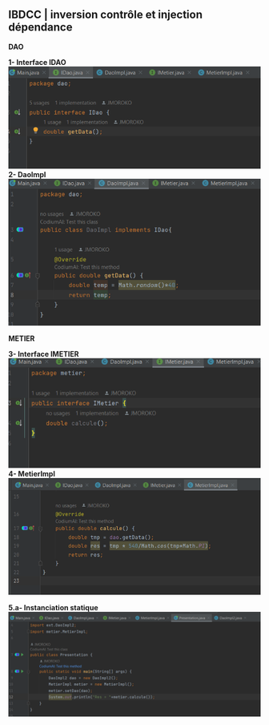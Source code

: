 <h2>IBDCC | inversion contrôle et injection dépendance</h2>
<b>DAO</b>
<p>
    <b>1- Interface IDAO</b> <br>
    <img src="captures/1-idao.png" alt=""/>
    <b>2- DaoImpl</b> <br>
    <img src="captures/2-dao-impl.png" alt=""/>
</p>
<b>METIER</b>
<p>
    <b>3- Interface IMETIER</b> <br>
    <img src="captures/3-IMetier.png" alt=""/>
    <b>4- MetierImpl</b> <br>
    <img src="captures/4-Metier-impl.png" alt=""/>
</p>
<b>5.a- Instanciation statique</b>
<img src="captures/5-instanciation-statique.png" alt="">